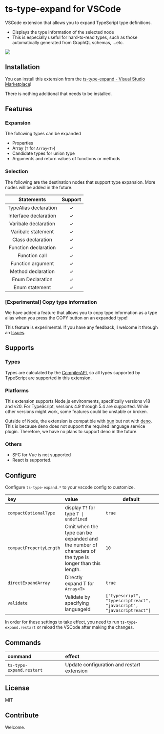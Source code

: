 # ts-type-expand for VSCode

VSCode extension that allows you to expand TypeScript type definitions.

- Displays the type information of the selected node
- This is especially useful for hard-to-read types, such as those automatically generated from GraphQL schemas, ...etc.

![](https://user-images.githubusercontent.com/37296661/119652128-b18edd80-be60-11eb-87b7-aca155ac1210.gif)

## Installation

You can install this extension from the [ts-type-expand - Visual Studio Marketplace](https://marketplace.visualstudio.com/items?itemName=kimuson.ts-type-expand)!

There is nothing additional that needs to be installed.

## Features

### Expansion

The following types can be expanded

- Properties
- Array (`T` for `Array<T>`)
- Candidate types for union type
- Arguments and return values of functions or methods

### Selection

The following are the destination nodes that support type expansion. More nodes will be added in the future.

|      Statements       | Support |
| :-------------------: | :-----: |
| TypeAlias declaration |    ✓    |
| Interface declaration |    ✓    |
| Varibale declaration  |    ✓    |
|  Varibale statement   |    ✓    |
|   Class declaration   |    ✓    |
| Function declaration  |    ✓    |
|     Function call     |    ✓    |
|   Function argument   |    ✓    |
|  Method declaration   |    ✓    |
|   Enum Declaration    |    ✓    |
|    Enum statement     |    ✓    |

### \[Experimental\] Copy type information

We have added a feature that allows you to copy type information as a type alias when you press the COPY button on an expanded type!

This feature is experimental. If you have any feedback, I welcome it through an [Issues](https://github.com/d-kimuson/ts-type-expand/issues).

## Supports

### Types

Types are calculated by the [CompilerAPI](https://github.com/Microsoft/TypeScript/wiki/Using-the-Compiler-API), so all types supported by TypeScript are supported in this extension.

### Platforms

This extension supports Node.js environments, specifically versions v18 and v20. For TypeScript, versions 4.9 through 5.4 are supported. While other versions might work, some features could be unstable or broken.

Outside of Node, the extension is compatible with [bun](https://bun.sh/) but not with [deno](https://deno.com/). This is because deno does not support the required language service plugin. Therefore, we have no plans to support deno in the future.

### Others

- SFC for Vue is not supported
- React is supported.

## Configure

Configure `ts-type-expand.*` to your vscode config to customize.

| key                     | value                                                                                                   | default                                                              |
| :---------------------- | :------------------------------------------------------------------------------------------------------ | -------------------------------------------------------------------- |
| `compactOptionalType`   | display `T?` for type `T \| undefined`                                                                  | `true`                                                               |
| `compactPropertyLength` | Omit when the type can be expanded and the number of characters of the type is longer than this length. | `10`                                                                 |
| `directExpandArray`     | Directly expand T for `Array<T>`                                                                        | `true`                                                               |
| `validate`              | Validate by specifying languageId                                                                       | `["typescript", "typescriptreact", "javascript", "javascriptreact"]` |

In order for these settings to take effect, you need to run `ts-type-expand.restart` or reload the VSCode after making the changes.

## Commands

| command                  | effect                                     |
| :----------------------- | :----------------------------------------- |
| `ts-type-expand.restart` | Update configuration and restart extension |

## License

MIT

## Contribute

Welcome.

